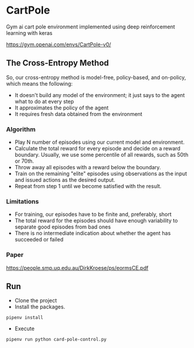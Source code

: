 # CartPole

Gym ai cart pole environment implemented using deep reinforcement learning with keras

https://gym.openai.com/envs/CartPole-v0/

## The Cross-Entropy Method

So, our cross-entropy method is model-free, policy-based, and on-policy, which means the following:

* It doesn't build any model of the environment; it just says to the agent what to do at every step
* It approximates the policy of the agent
* It requires fresh data obtained from the environment

### Algorithm

* Play N number of episodes using our current model and environment.
* Calculate the total reward for every episode and decide on a reward boundary. Usually, we use some percentile of all rewards, such as 50th or 70th.
* Throw away all episodes with a reward below the boundary.
* Train on the remaining "elite" episodes using observations as the input and issued actions as the desired output.
* Repeat from step 1 until we become satisfied with the result.

### Limitations

* For training, our episodes have to be finite and, preferably, short
* The total reward for the episodes should have enough variability to separate good episodes from bad ones
* There is no intermediate indication about whether the agent has succeeded or failed

### Paper

https://people.smp.uq.edu.au/DirkKroese/ps/eormsCE.pdf

## Run

* Clone the project
* Install the packages.

```
pipenv install
```

* Execute

```
pipenv run python card-pole-control.py
```
